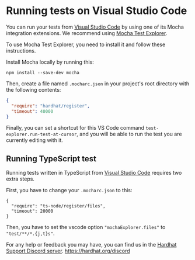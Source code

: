 # Running tests on Visual Studio Code

You can run your tests from [Visual Studio Code](https://code.visualstudio.com) by using one of its Mocha integration extensions. We recommend using [Mocha Test Explorer](https://marketplace.visualstudio.com/items?itemName=hbenl.vscode-mocha-test-adapter).

To use Mocha Test Explorer, you need to install it and follow these instructions.

Install Mocha locally by running this:

```
npm install --save-dev mocha
```

Then, create a file named `.mocharc.json` in your project's root directory with the following contents:

```json
{
  "require": "hardhat/register",
  "timeout": 40000
}
```

Finally, you can set a shortcut for this VS Code command `test-explorer.run-test-at-cursor`, and you will be able to run the test you are currently editing with it.

## Running TypeScript test

Running tests written in TypeScript from [Visual Studio Code](https://code.visualstudio.com) requires two extra steps.

First, you have to change your `.mocharc.json` to this:

```json{2}
{
  "require": "ts-node/register/files",
  "timeout": 20000
}
```

Then, you have to set the vscode option `"mochaExplorer.files"` to `"test/**/*.{j,t}s"`.

For any help or feedback you may have, you can find us in the [Hardhat Support Discord server](https://hardhat.org/discord). https://hardhat.org/discord
